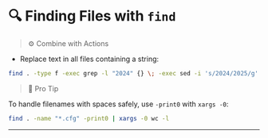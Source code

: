 # 🔍 Finding Files with `find`
> ⚙️ Combine with Actions
* Replace text in all files containing a string:
```bash
find . -type f -exec grep -l "2024" {} \; -exec sed -i 's/2024/2025/g' {} \;
```
> 🧠 Pro Tip

To handle filenames with spaces safely, use `-print0` with `xargs -0`:

```bash
find . -name "*.cfg" -print0 | xargs -0 wc -l
```
---
